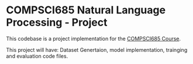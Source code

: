 # COMPSCI685 Natural Language Processing - Project

This codebase is a project implementation for the [COMPSCI685 Course](https://people.cs.umass.edu/~hschang/cs685/). 

This project will have: Dataset Genertaion, model implementation, trainging and evaluation code files.
